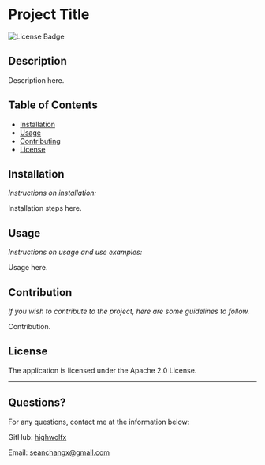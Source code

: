 # Project Title

  ![License Badge](https://img.shields.io/badge/License-Apache%202.0-blue.svg)


  ## Description

  Description here.
  
  
  ## Table of Contents
  
  
  * [Installation](#installation)
  * [Usage](#usage)
  * [Contributing ](#contributing)
  * [License](#license)
  
  ## Installation

  *Instructions on installation:*

  Installation steps here.
  
  ## Usage

  *Instructions on usage and use examples:*

  Usage here.
  
  ## Contribution

  *If you wish to contribute to the project, here are some guidelines to follow.*

  Contribution.
  
  ## License

  The application is licensed under the Apache 2.0 License.

  ---

  ## Questions?

  For any questions, contact me at the information below:

  GitHub: [highwolfx](https://github.com/highwolfx)
  
  Email: seanchangx@gmail.com
  